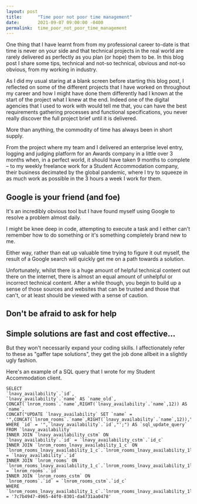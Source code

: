 ```yaml
---
layout: post
title:      "Time poor not poor time management"
date:       2021-09-07 09:00:00 -0400
permalink:  time_poor_not_poor_time_management
---
```


One thing that I have learnt from from my professional career to-date is that time is never on your side and that technical projects in the real world are rarely delivered as perfectly as you plan (or hope) them to be.  In this blog post I share some tips, technical and not-so technical, obvious and not-so obvious, from my working in industry.

As I did my usual staring at a blank screen before starting this blog post, I reflected on some of the different projects that I have worked on throughout my career and how I might have done them differently had I known at the start of the project what I knew at the end.  Indeed one of the digital agencies that I used to work with would tell me that, you can have the best requirements gathering processes and functional specifications, you never really discover the full project brief until it is delivered.

More than anything, the commodity of time has always been in short supply. 

From the project where my team and I delivered an enterprise level entry, logging and judging platform for an Awards company in a little over 3 months when, in a perfect world, it should have taken 9 months to complete – to my weekly freelance work for a Student Accommodation company, their business decimated by the global pandemic, where I try to squeeze in as much work as possible in the 3 hours a week I work for them.

## Google is your friend (and foe)

It's an incredibly obvious tool but I have found myself using Google to resolve a problem almost daily.  

I might be knee deep in code, attempting to execute a task and I either can't remember how to do something or it's something completely brand new to me.  

Either way, rather than eat up valuable time trying to figure it out myself, the result of a Google search will quickly get me on a path towards a solution.

Unfortunately, whilst there is a huge amount of helpful technical content out there on the internet, there is almost an equal amount of unhelpful or incorrect technical content.  After a while though, you begin to build up a sense of those sources and websites that can be trusted and those that can't, or at least should be viewed with a sense of caution.

## Don't be afraid to ask for help

## Simple solutions are fast and cost effective... 

But they won't necessarily expand your coding skills.  I affectionately refer to these as "gaffer tape solutions", they get the job done allbeit in a slightly ugly fashion.

Here's an example of a SQL query that I wrote for my Student Accommodation client.

```
SELECT 
`lnavy_availability`.`id`,
`lnavy_availability`.`name` AS `name_old`,
CONCAT(`lnrom_rooms`.`name`,RIGHT(`lnavy_availability`.`name`,12)) AS `name`,
CONCAT("UPDATE `lnavy_availability` SET `name` = '",CONCAT(`lnrom_rooms`.`name`,RIGHT(`lnavy_availability`.`name`,12)),"' WHERE `id` = '",`lnavy_availability`.`id`,"';") AS `sql_update_query`
FROM `lnavy_availability`
INNER JOIN `lnavy_availability_cstm` ON
`lnavy_availability`.`id` = `lnavy_availability_cstm`.`id_c`
INNER JOIN `lnrom_rooms_lnavy_availability_1_c` ON
`lnrom_rooms_lnavy_availability_1_c`.`lnrom_rooms_lnavy_availability_1lnavy_availability_idb` = `lnavy_availability`.`id`
INNER JOIN `lnrom_rooms` ON
`lnrom_rooms_lnavy_availability_1_c`.`lnrom_rooms_lnavy_availability_1lnrom_rooms_ida` = `lnrom_rooms`.`id`
INNER JOIN `lnrom_rooms_cstm` ON
`lnrom_rooms`.`id` = `lnrom_rooms_cstm`.`id_c`
WHERE `lnrom_rooms_lnavy_availability_1_c`.`lnrom_rooms_lnavy_availability_1lnrom_rooms_ida` = '7c7b4947-4965-44f0-8301-da4731aa0478'
```


